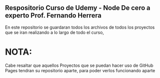 ## Respositorio Curso de Udemy - Node De cero a experto Prof. Fernando Herrera

En este repositorio se guardaran todos los archivos de todos los proyectos que se iran realizando
a lo largo de todo el curso,

# NOTA:

Cabe resaltar que aquellos Proyectos que se puedan hacer uso de GitHub Pages tendran su repositorio aparte,
para poder verlos funcionando aparte
